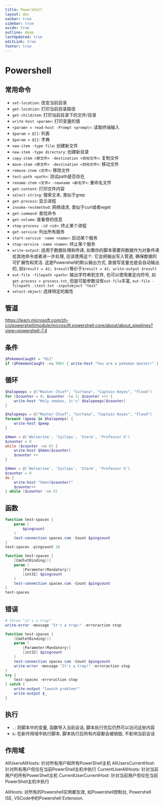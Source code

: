 ```yaml
---
title: Powershell
layout: doc
navbar: true
sidebar: true
aside: true
outline: deep
lastUpdated: true
editLink: true
footer: true
---
```


# Powershell

## 常用命令

- `set-location`: 改变当前目录 
- `get-location`: 打印当前目录路径
- `get-childitem`: 打印当前目录下的文件/目录
- `write-host <param>`: 打印变量的值
- `<param> = read-host -Prompt <prompt>`: 读取终端输入
- `$param = @[]`: 列表
- `$param = @{}`: 字典
- `new-item -type file`: 创建新文件
- `new-item -type directory`: 创建新目录
- `copy-item <原文件> -destination <目标文件>`: 复制文件
- `move-item <原文件> -destination <目标文件>`: 移动文件
- `remove-item <文件>`: 移除文件
- `test-path <path>`: 测试path是否存在
- `rename-item <文件> -newname <新名字>`: 重命名文件
- `get-content`: 打印文件内容
- `select-string`: 搜索文本, 类似于grep
- `get-process`: 显示进程
- `invoke-restmethod`: 网络请求, 类似于curl或者wget
- `get-command`: 查找命令
- `get-volume`: 查看卷的信息
- `stop-process -id <id>`: 终止某个进程
- `get-service`: 列出所有服务
- `start-service -name <name>`: 启动某个服务
- `stop-service -name <name>`: 终止某个服务
- `write-output`: 适用于数据处理和传递, 如果你的脚本需要将数据作为对象传递给其他命令或者进一步处理, 应该使用这个. 它会把输出写入管道, 确保数据的可扩展性和灵活. 这是Powershell的默认输出方式, 直接写变量也是会自动输出的, 如`$result = 42; $result`等价于`$result = 42; write-output $result`
- `out-file -filepath <path>`: 输出字符串到文件, 也可以使用重定向符号, 如`get-process > process.txt`, 但是可能参数没有`out-file`丰富, `out-file -filepath .\test.txt -inputobject "test"`
- `select-object`: 选择特定的属性

## 管道

https://learn.microsoft.com/zh-cn/powershell/module/microsoft.powershell.core/about/about_pipelines?view=powershell-7.4

## 条件

```powershell
$PokemonCaught = "911"
if ($PokemonCaught -eq 908) { write-host "You are a pokemon master!" } elseif ($PokemonCaught -ge 910) { write-host "what?" } else { write-host "Go catch more pokemon!" }
```

## 循环

```powershell
$halopeeps = @("Master Chief", "Cortana", "Captain Keyes", "Flood")
for ($counter = 0; $counter -le 3; $counter ++) {
    write-host "Holy smokes, it's" $halopeeps[$counter]
}
```

```powershell
$halopeeps = @("Master Chief", "Cortana", "Captain Keyes", "Flood")
foreach ($peep in $halopeeps) {
    write-host $peep
}
```

```powershell
$Xmen = @('Wolverine', 'Cyclops', 'Storm', 'Professor X')
$counter = 0
while ($counter -ne 6) {
    write-host $Xmen[$counter]
    $counter ++
}
```

```powershell
$Xmen = @('Wolverine', 'Cyclops', 'Storm', 'Professor X')
$counter = 0
do {
    write-host "Xmen[$counter]"
    $counter++
} while ($counter -ne 6)
```

## 函数

```powershell
function test-spacex {
    param (
        $pingcount
    )
    test-connection spacex.com -Count $pingcount
}
test-spacex -pingcount 10
```

```powershell
function test-spacex {
    [CmdletBinding()]
    param (
        [Parameter(Mandatory)]
        [int32] $pingcount
    )
    test-connection spacex.com -Count $pingcount
}
test-spacex
```

## 错误

```powershell
# throw "it's a trap"
write-error -message "It's a trap!" -erroraction stop
```

```powershell
function test-spacex {
    [CmdletBinding()]
    param (
        [Parameter(Mandatory)]
        [int32] $pingcount
    )
    test-connection spacex.com -Count $pingcount
    write-error -message "It's a trap!" -erroraction stop
}
try {
    test-spacex -erroraction stop
} catch {
    write-output "launch problem!"
    write-output $_
}
```

## 执行

- `.`: 将脚本中的变量, 函数导入当前会话, 脚本执行完后仍然可以访问这些内容
- `&`: 在新作用域中执行脚本, 脚本执行后所有内容都会被销毁, 不影响当前会话

## 作用域

AllUsersAllHosts: 针对所有用户和所有PowerShell主机
AllUsersCurrentHost: 针对所有用户但仅在当前PowerShell主机中执行
CurrentUserAllHosts: 针对当前用户的所有PowerShell主机
CurrentUserCurrentHost: 针对当前用户但仅在当前PowerShell主机中执行

AllHosts: 对所有的Powershell实例都生效, 如Powershell控制台, Powershell ISE, VSCode中的Powershell Extension. 